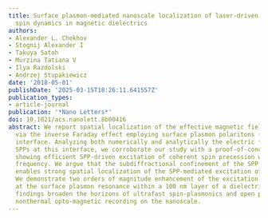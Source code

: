```yaml
---
title: Surface plasmon-mediated nanoscale localization of laser-driven sub-terahertz
  spin dynamics in magnetic dielectrics
authors:
- Alexander L. Chekhov
- Stognij Alexander I
- Takuya Satoh
- Murzina Tatiana V
- Ilya Razdolski
- Andrzej Stupakiewicz
date: '2018-05-01'
publishDate: '2025-03-15T18:26:11.641557Z'
publication_types:
- article-journal
publication: '*Nano Letters*'
doi: 10.1021/acs.nanolett.8b00416
abstract: We report spatial localization of the effective magnetic field generated
  via the inverse Faraday effect employing surface plasmon polaritons (SPPs) at Au/garnet
  interface. Analyzing both numerically and analytically the electric field of the
  SPPs at this interface, we corroborate our study with a proof-of-concept experiment
  showing efficient SPP-driven excitation of coherent spin precession with 0.41 THz
  frequency. We argue that the subdiffractional confinement of the SPP electric field
  enables strong spatial localization of the SPP-mediated excitation of spin dynamics.
  We demonstrate two orders of magnitude enhancement of the excitation efficiency
  at the surface plasmon resonance within a 100 nm layer of a dielectric garnet. Our
  findings broaden the horizons of ultrafast spin-plasmonics and open pathways toward
  nonthermal opto-magnetic recording on the nanoscale.
---
```


